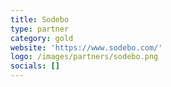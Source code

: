 ```yaml
---
title: Sodebo
type: partner
category: gold
website: 'https://www.sodebo.com/'
logo: /images/partners/sodebo.png
socials: []
---
```

